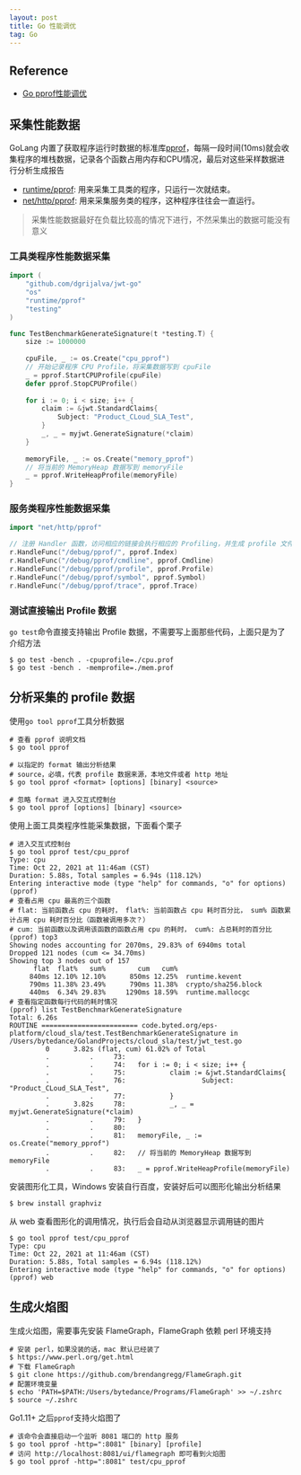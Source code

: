 ```yaml
---
layout: post
title: Go 性能调优
tag: Go
---
```


## Reference
* [Go pprof性能调优](https://www.cnblogs.com/nickchen121/p/11517452.html)

## 采集性能数据
GoLang 内置了获取程序运行时数据的标准库[pprof](https://pkg.go.dev/runtime/pprof#hdr-Profiling_a_Go_program)，每隔一段时间(10ms)就会收集程序的堆栈数据，记录各个函数占用内存和CPU情况，最后对这些采样数据进行分析生成报告
* [runtime/pprof](https://pkg.go.dev/runtime/pprof): 用来采集工具类的程序，只运行一次就结束。
* [net/http/pprof](https://pkg.go.dev/net/http/pprof): 用来采集服务类的程序，这种程序往往会一直运行。

> 采集性能数据最好在负载比较高的情况下进行，不然采集出的数据可能没有意义

### 工具类程序性能数据采集
```go
import (
	"github.com/dgrijalva/jwt-go"
	"os"
	"runtime/pprof"
	"testing"
)

func TestBenchmarkGenerateSignature(t *testing.T) {
	size := 1000000
	
	cpuFile, _ := os.Create("cpu_pprof")
	// 开始记录程序 CPU Profile，将采集数据写到 cpuFile
	_ = pprof.StartCPUProfile(cpuFile)
	defer pprof.StopCPUProfile()
	
	for i := 0; i < size; i++ {
		claim := &jwt.StandardClaims{
			Subject: "Product_CLoud_SLA_Test",
		}
		_, _ = myjwt.GenerateSignature(*claim)
	}
	
	memoryFile, _ := os.Create("memory_pprof")
	// 将当前的 MemoryHeap 数据写到 memoryFile
	_ = pprof.WriteHeapProfile(memoryFile)
}
```

### 服务类程序性能数据采集
```go
import "net/http/pprof"

// 注册 Handler 函数，访问相应的链接会执行相应的 Profiling，并生成 profile 文件以供下载
r.HandleFunc("/debug/pprof/", pprof.Index)
r.HandleFunc("/debug/pprof/cmdline", pprof.Cmdline)
r.HandleFunc("/debug/pprof/profile", pprof.Profile)
r.HandleFunc("/debug/pprof/symbol", pprof.Symbol)
r.HandleFunc("/debug/pprof/trace", pprof.Trace)
```

### 测试直接输出 Profile 数据
`go test`命令直接支持输出 Profile 数据，不需要写上面那些代码，上面只是为了介绍方法
```shell
$ go test -bench . -cpuprofile=./cpu.prof
$ go test -bench . -memprofile=./mem.prof
```

## 分析采集的 profile 数据
使用`go tool pprof`工具分析数据

```shell
# 查看 pprof 说明文档
$ go tool pprof

# 以指定的 format 输出分析结果
# source，必填，代表 profile 数据来源，本地文件或者 http 地址
$ go tool pprof <format> [options] [binary] <source>

# 忽略 format 进入交互式控制台
$ go tool pprof [options] [binary] <source> 
```

使用上面工具类程序性能采集数据，下面看个栗子
```shell
# 进入交互式控制台
$ go tool pprof test/cpu_pprof
Type: cpu
Time: Oct 22, 2021 at 11:46am (CST)
Duration: 5.88s, Total samples = 6.94s (118.12%)
Entering interactive mode (type "help" for commands, "o" for options)
(pprof) 
# 查看占用 cpu 最高的三个函数
# flat: 当前函数占 cpu 的耗时， flat%: 当前函数占 cpu 耗时百分比， sum% 函数累计占用 cpu 耗时百分比（函数被调用多次？）
# cum: 当前函数以及调用该函数的函数占用 cpu 的耗时， cum%: 占总耗时的百分比
(pprof) top3
Showing nodes accounting for 2070ms, 29.83% of 6940ms total
Dropped 121 nodes (cum <= 34.70ms)
Showing top 3 nodes out of 157
      flat  flat%   sum%        cum   cum%
     840ms 12.10% 12.10%      850ms 12.25%  runtime.kevent
     790ms 11.38% 23.49%      790ms 11.38%  crypto/sha256.block
     440ms  6.34% 29.83%     1290ms 18.59%  runtime.mallocgc
# 查看指定函数每行代码的耗时情况
(pprof) list TestBenchmarkGenerateSignature
Total: 6.26s
ROUTINE ======================== code.byted.org/eps-platform/cloud_sla/test.TestBenchmarkGenerateSignature in /Users/bytedance/GolandProjects/cloud_sla/test/jwt_test.go
         0      3.82s (flat, cum) 61.02% of Total
         .          .     73:
         .          .     74:   for i := 0; i < size; i++ {
         .          .     75:           claim := &jwt.StandardClaims{
         .          .     76:                   Subject: "Product_CLoud_SLA_Test",
         .          .     77:           }
         .      3.82s     78:           _, _ = myjwt.GenerateSignature(*claim)
         .          .     79:   }
         .          .     80:
         .          .     81:   memoryFile, _ := os.Create("memory_pprof")
         .          .     82:   // 将当前的 MemoryHeap 数据写到 memoryFile
         .          .     83:   _ = pprof.WriteHeapProfile(memoryFile)
```

安装图形化工具，Windows 安装自行百度，安装好后可以图形化输出分析结果
```shell
$ brew install graphviz
```

从 web 查看图形化的调用情况，执行后会自动从浏览器显示调用链的图片
```shell
$ go tool pprof test/cpu_pprof
Type: cpu
Time: Oct 22, 2021 at 11:46am (CST)
Duration: 5.88s, Total samples = 6.94s (118.12%)
Entering interactive mode (type "help" for commands, "o" for options) 
(pprof) web
```

## 生成火焰图
生成火焰图，需要事先安装 FlameGraph，FlameGraph 依赖 perl 环境支持
```shell
# 安装 perl，如果没装的话，mac 默认已经装了
$ https://www.perl.org/get.html
# 下载 FlameGraph
$ git clone https://github.com/brendangregg/FlameGraph.git
# 配置环境变量
$ echo 'PATH=$PATH:/Users/bytedance/Programs/FlameGraph' >> ~/.zshrc
$ source ~/.zshrc
```

Go1.11+ 之后`pprof`支持火焰图了
```shell
# 该命令会直接启动一个监听 8081 端口的 http 服务
$ go tool pprof -http=":8081" [binary] [profile]
# 访问 http://localhost:8081/ui/flamegraph 即可看到火焰图
$ go tool pprof -http=":8081" test/cpu_pprof
```
